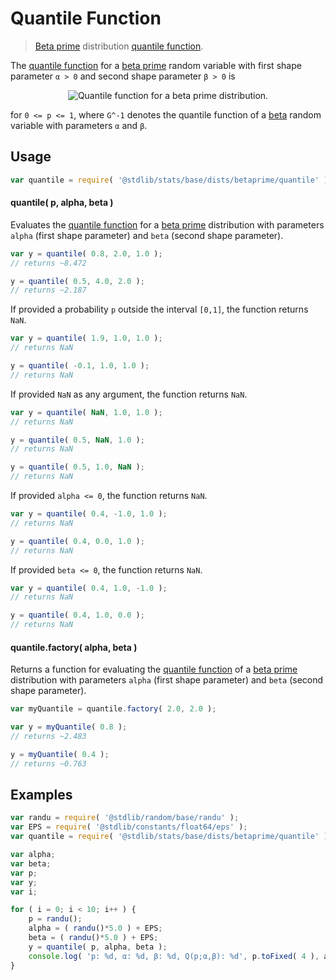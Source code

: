 <!--

@license Apache-2.0

Copyright (c) 2018 The Stdlib Authors.

Licensed under the Apache License, Version 2.0 (the "License");
you may not use this file except in compliance with the License.
You may obtain a copy of the License at

   http://www.apache.org/licenses/LICENSE-2.0

Unless required by applicable law or agreed to in writing, software
distributed under the License is distributed on an "AS IS" BASIS,
WITHOUT WARRANTIES OR CONDITIONS OF ANY KIND, either express or implied.
See the License for the specific language governing permissions and
limitations under the License.

-->

# Quantile Function

> [Beta prime][betaprime-distribution] distribution [quantile function][quantile-function].

<section class="intro">

The [quantile function][quantile-function] for a [beta prime][betaprime-distribution] random variable with first shape parameter `α > 0` and second shape parameter `β > 0` is

<!-- <equation class="equation" label="eq:betaprime_quantile_function" align="center" raw="Q(p;\alpha,\beta)\,= \frac{G^{-1}(p)}{1-G^{-1}(p)}" alt="Quantile function for a beta prime distribution."> -->

<div class="equation" align="center" data-raw-text="Q(p;\alpha,\beta)\,= \frac{G^{-1}(p)}{1-G^{-1}(p)}" data-equation="eq:betaprime_quantile_function">
    <img src="https://cdn.rawgit.com/stdlib-js/stdlib/7e0a95722efd9c771b129597380c63dc6715508b/lib/node_modules/@stdlib/stats/base/dists/betaprime/quantile/docs/img/equation_betaprime_quantile_function.svg" alt="Quantile function for a beta prime distribution.">
    <br>
</div>

<!-- </equation> -->

for `0 <= p <= 1`, where `G^-1` denotes the quantile function of a [beta][beta-distribution] random variable with parameters `α` and `β`.

</section>

<!-- /.intro -->

<section class="usage">

## Usage

```javascript
var quantile = require( '@stdlib/stats/base/dists/betaprime/quantile' );
```

#### quantile( p, alpha, beta )

Evaluates the [quantile function][quantile-function] for a [beta prime][betaprime-distribution] distribution with parameters `alpha` (first shape parameter) and `beta` (second shape parameter).

```javascript
var y = quantile( 0.8, 2.0, 1.0 );
// returns ~8.472

y = quantile( 0.5, 4.0, 2.0 );
// returns ~2.187
```

If provided a probability `p` outside the interval `[0,1]`, the function returns `NaN`.

```javascript
var y = quantile( 1.9, 1.0, 1.0 );
// returns NaN

y = quantile( -0.1, 1.0, 1.0 );
// returns NaN
```

If provided `NaN` as any argument, the function returns `NaN`.

```javascript
var y = quantile( NaN, 1.0, 1.0 );
// returns NaN

y = quantile( 0.5, NaN, 1.0 );
// returns NaN

y = quantile( 0.5, 1.0, NaN );
// returns NaN
```

If provided `alpha <= 0`, the function returns `NaN`.

```javascript
var y = quantile( 0.4, -1.0, 1.0 );
// returns NaN

y = quantile( 0.4, 0.0, 1.0 );
// returns NaN
```

If provided `beta <= 0`, the function returns `NaN`.

```javascript
var y = quantile( 0.4, 1.0, -1.0 );
// returns NaN

y = quantile( 0.4, 1.0, 0.0 );
// returns NaN
```

#### quantile.factory( alpha, beta )

Returns a function for evaluating the [quantile function][quantile-function] of a [beta prime][betaprime-distribution] distribution with parameters `alpha` (first shape parameter) and `beta` (second shape parameter).

```javascript
var myQuantile = quantile.factory( 2.0, 2.0 );

var y = myQuantile( 0.8 );
// returns ~2.483

y = myQuantile( 0.4 );
// returns ~0.763
```

</section>

<!-- /.usage -->

<section class="examples">

## Examples

<!-- eslint no-undef: "error" -->

```javascript
var randu = require( '@stdlib/random/base/randu' );
var EPS = require( '@stdlib/constants/float64/eps' );
var quantile = require( '@stdlib/stats/base/dists/betaprime/quantile' );

var alpha;
var beta;
var p;
var y;
var i;

for ( i = 0; i < 10; i++ ) {
    p = randu();
    alpha = ( randu()*5.0 ) + EPS;
    beta = ( randu()*5.0 ) + EPS;
    y = quantile( p, alpha, beta );
    console.log( 'p: %d, α: %d, β: %d, Q(p;α,β): %d', p.toFixed( 4 ), alpha.toFixed( 4 ), beta.toFixed( 4 ), y.toFixed( 4 ) );
}
```

</section>

<!-- /.examples -->

<section class="links">

[beta-distribution]: https://en.wikipedia.org/wiki/Beta_distribution

[betaprime-distribution]: https://en.wikipedia.org/wiki/Beta_prime_distribution

[quantile-function]: https://en.wikipedia.org/wiki/Quantile_function

</section>

<!-- /.links -->
